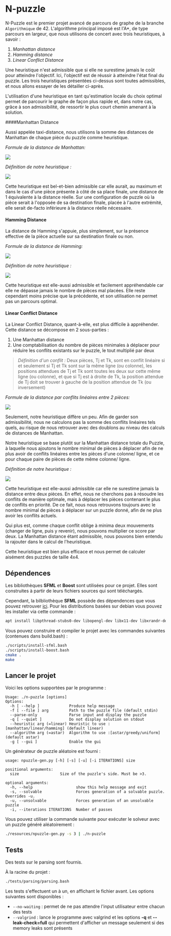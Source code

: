 # N-puzzle



N-Puzzle est le premier projet avancé de parcours de graphe de la branche `Algorithmique` de 42. L'algorithme principal imposé est l'A*, de type parcours en largeur, que nous utilisons de concert avec trois heuristiques, à savoir :

1. *Manhattan distance*
2. *Hamming distance*
3. *Linear Conflict Distance*

Une heuristique n'est admissible que si elle ne surestime jamais le coût pour atteindre l'objectif. Ici, l'objectif est de réussir à atteindre l'état final du puzzle. Les trois heuristiques présentées ci-dessus sont toutes admissibles, et nous allons essayer de les détailler ci-après.

L'utilisation d'une heuristique en tant qu'estimation locale du choix optimal permet de parcourir le graphe de façon plus rapide et, dans notre cas, grâce à son admissibilité, de ressortir le plus court chemin amenant à la solution.

####Manhattan Distance

Aussi appelée taxi-distance, nous utilisons la somme des distances de Manhattan de chaque pièce du puzzle comme heuristique.

*Formule de la distance de Manhattan:*

<img src="https://render.githubusercontent.com/render/math?math=Md(A%2C%20A')%20%3D%20%7CXa'%20-%20Xa%7C%20%2B%20%20%7CYa'%20-%20Ya%7C">



*Définition de notre heuristique :*

<img src="https://render.githubusercontent.com/render/math?math=%5Cbegin%7Balign*%7D%0Ah(puzzle)%20%26%3D%20%5Csum(Md(A%2CA'))%5C%20%5C%5C%0A%26%5Cforall%5C%20piece%5C%20in%5C%20Puzzle%5C%20with%5C%20%5C%5C%0A%26A%20%3Dposition%5C%20actual%5C%20piece%20%5C%5C%0A%26A'%20%3D%20expected%5C%20position%5C%20actual%5C%20piece%0A%5Cend%7Balign*%7D">



Cette heuristique est bel-et-bien admissible car elle aurait, au maximum et dans le cas d'une pièce présente à côté de sa place finale, une distance de 1 équivalente à la distance réelle. Sur une configuration de puzzle où la pièce serait à l'opposée de sa destination finale, placée à l'autre extrémité, elle serait de-facto inférieure à la distance réelle nécessaire.

#### Hamming Distance

La distance de Hamming s'appuie, plus simplement, sur la présence effective de la pièce actuelle sur sa destination finale ou non. 

*Formule de la distance de Hamming:*

<img src="https://render.githubusercontent.com/render/math?math=Hd(A%2C%20A')%20%3D%20A(Xa%2C%20Ya)%20%5Cneq%20A'(Xa'%2C%20Ya')">

*Définition de notre heuristique :*

<img src="https://render.githubusercontent.com/render/math?math=%5Cbegin%7Balign*%7D%0Ah(puzzle)%20%26%3D%20%5Csum(Hd(A%2CA'))%5C%20%5C%5C%0A%26%5Cforall%5C%20piece%5C%20in%5C%20Puzzle%5C%20with%5C%20%5C%5C%0A%26A%20%3Dposition%5C%20actual%5C%20piece%20%5C%5C%0A%26A'%20%3D%20expected%5C%20position%5C%20actual%5C%20piece%0A%5Cend%7Balign*%7D">

Cette heuristique est elle-aussi admissible et facilement appréhendable car elle ne dépasse jamais le nombre de pièces mal placées. Elle reste cependant moins précise que la précédente, et son utilisation ne permet pas un parcours optimal.

#### Linear Conflict Distance

La Linear Conflict Distance, quant-à-elle, est plus difficile à appréhender. Cette distance se décompose en 2 sous-parties :

1. Une Manhattan distance
2. Une comptabilisation du nombre de pièces minimales à déplacer pour réduire les conflits existants sur le puzzle, le tout multiplié par deux

> *Définition d'un conflit* *:* Deux pièces, Tj et Tk, sont en conflit linéaire si et seulement si Tj et Tk sont sur la même ligne (ou colonne), les positions attendues de Tj et Tk sont toutes les deux sur cette même ligne (ou colonne), et que si Tj est à droite de Tk, la position attendue de Tj doit se trouver à gauche de la position attendue de Tk (ou inversement)

*Formule de la distance par conflits linéaires entre 2 pièces:*

<img src="https://render.githubusercontent.com/render/math?math=%5Cbegin%7Balign*%7D%0ALCd(A%2CB)%20%26%3D%20Md(A%2C%20A')%20%2B%20Md(B%2C%20B')%20%2B%202%20*%20conflict(A%2CB)%5C%20%5C%5C%0A%26with%5C%20%5C%5C%0A%26conflict(A%2CB)%20%3D%20presence%5C%20of%5C%20linear%5C%20conflict%5C%20or%5C%20not%5C%20%5B1%2F0%5D%2C%20%5C%5C%0A%26A%5C%20and%5C%20B%3D%20position%5C%20of%5C%202%5C%20pieces%5C%20in%5C%20puzzle%2C%20%5C%5C%0A%26A'%5C%20and%5C%20B'%3D%20respective%5C%20expected%5C%20position%5C%20of%5C%20pieces%0A%5Cend%7Balign*%7D">



Seulement, notre heuristique diffère un peu. Afin de garder son admissibilité, nous ne calculons pas la somme des conflits linéaires tels quels, au risque de nous retrouver avec des doublons au niveau des calculs de distances de Manhattan. 

Notre heuristique se base plutôt sur la Manhattan distance totale du Puzzle, à laquelle nous ajoutons le nombre minimal de pièces à déplacer afin de ne plus avoir de conflits linéaires entre les pièces d'une colonne/ ligne, et ce pour chaque paire de pièces de cette même colonne/ ligne.

*Définition de notre heuristique :*

<img src="https://render.githubusercontent.com/render/math?math=%5Cbegin%7Balign*%7D%0Ah(puzzle)%20%26%3D%20Md(puzzle)%20%2B%202*%20%5Cmin%5C%7B%5C%20conflict(row%7Ccolumn)%5C%7D%5C%20%5C%5C%0A%26%5Cforall%5C%20row%7Ccolumn%5C%C2%A0in%5C%20Puzzle%5C%0A%5Cend%7Balign*%7D">

Cette heuristique est elle-aussi admissible car elle ne surestime jamais la distance entre deux pièces. En effet, nous ne cherchons pas à résoudre les conflits de manière optimale, mais à déplacer les pièces contenant le plus de conflits en priorité. De ce fait, nous nous retrouvons toujours avec le nombre minimal de pièces à déplacer sur un puzzle donné, afin de ne plus avoir les conflits actuels. 

Qui plus est, comme chaque conflit oblige à minima deux mouvements (changer de ligne, puis y revenir), nous pouvons multiplier ce score par deux. La Manhattan distance étant admissible, nous pouvons bien entendu la rajouter dans le calcul de l'heuristique.

Cette heuristique est bien plus efficace et nous permet de calculer aisément des puzzles de taille 4x4.

## Dépendences

Les bibliothèques **SFML** et **Boost** sont utilisées pour ce projet. Elles sont construites à partir de leurs fichiers sources qui sont téléchargés.

Cependant, la bilbliothèque **SFML** possède des dépendences que vous pouvez retrouver [ici](https://www.sfml-dev.org/faq.php#grl-dependencies).
Pour les distributions basées sur debian vous pouvez les installer via cette commande :

```bash
apt install libpthread-stubs0-dev libopengl-dev libx11-dev libxrandr-dev libudev-dev libfreetype-dev
```

Vous pouvez construire et compiler le projet avec les commandes suivantes (contenues dans build.bash) :

```bash
./scripts/install-sfml.bash
./scripts/install-boost.bash
cmake .
make
```

## Lancer le projet

Voici les options supportées par le programme :

```
Usage: ./n-puzzle [options]
Options:
  -h [ --help ]             Produce help message
  -f [ --file ] arg         Path to the puzzle file (default stdin)
  --parse-only              Parse input and display the puzzle
  -q [ --quiet ]            Do not display solution on stdout
  --heuristic arg (=linear) Heuristic to use :[manhattan/linear/hamming] (default linear)
  --algorithm arg (=astar)  Algorithm to use :[astar/greedy/uniform] (default astar)
  -g [ --gui ]              Enable the gui
```

Un générateur de puzzle aléatoire est fourni :

```
usage: npuzzle-gen.py [-h] [-s] [-u] [-i ITERATIONS] size

positional arguments:
  size                  Size of the puzzle's side. Must be >3.

optional arguments:
  -h, --help                   show this help message and exit
  -s, --solvable               Forces generation of a solvable puzzle. Overrides -u.
  -u, --unsolvable             Forces generation of an unsolvable puzzle
  -i, --iterations ITERATIONS  Number of passes
```

Vous pouvez utiliser la commande suivante pour exécuter le solveur avec un puzzle généré aléatoirement :

```bash
./resources/npuzzle-gen.py -s 3 | ./n-puzzle
```

## Tests

Des tests sur le parsing sont fournis.

À la racine du projet :

```bash
./tests/parsing/parsing.bash
```

Les tests s'effectuent un à un, en affichant le fichier avant. Les options suivantes sont disponibles :

- `--no-waiting` : permet de ne pas attendre l'input utilisateur entre chacun des tests
- `--valgrind` : lance le programme avec valgrind et les options **-q** et **--leak-check=full** qui permettent d'afficher un message seulement si des memory leaks sont présents
